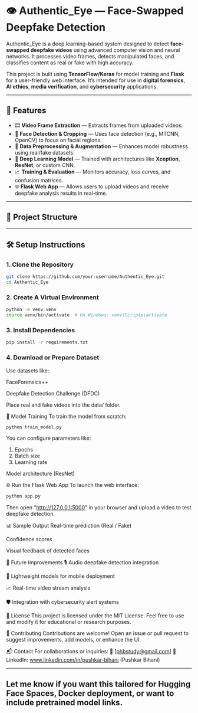 # 👁️ Authentic_Eye — Face-Swapped Deepfake Detection

Authentic_Eye is a deep learning-based system designed to detect **face-swapped deepfake videos** using advanced computer vision and neural networks. It processes video frames, detects manipulated faces, and classifies content as real or fake with high accuracy.

This project is built using **TensorFlow/Keras** for model training and **Flask** for a user-friendly web interface. It’s intended for use in **digital forensics**, **AI ethics**, **media verification**, and **cybersecurity** applications.

---

## 🚀 Features

- 🎞️ **Video Frame Extraction** — Extracts frames from uploaded videos.
- 🧍 **Face Detection & Cropping** — Uses face detection (e.g., MTCNN, OpenCV) to focus on facial regions.
- 🧪 **Data Preprocessing & Augmentation** — Enhances model robustness using real/fake datasets.
- 🧠 **Deep Learning Model** — Trained with architectures like **Xception**, **ResNet**, or custom CNN.
- 📈 **Training & Evaluation** — Monitors accuracy, loss curves, and confusion matrices.
- 🌐 **Flask Web App** — Allows users to upload videos and receive deepfake analysis results in real-time.

---

## 📁 Project Structure


---

## 🛠️ Setup Instructions

### 1. Clone the Repository

```bash
git clone https://github.com/your-username/Authentic_Eye.git
cd Authentic_Eye
```

### 2.  Create A Virtual Environment


```bash
python -m venv venv
source venv/bin/activate  # On Windows: venv\Scripts\activate
```

### 3. Install Dependencies

```bash
pip install -r requirements.txt
```

### 4. Download or Prepare Dataset

Use datasets like:

FaceForensics++

Deepfake Detection Challenge (DFDC)

Place real and fake videos into the data/ folder.


🧠 Model Training
To train the model from scratch:

```bash
python train_model.py
```
You can configure parameters like:
1) Epochs
2) Batch size
3) Learning rate

Model architecture (ResNet)

🌐 Run the Flask Web App
To launch the web interface:

```bash
python app.py
```
Then open "http://127.0.0.1:5000" in your browser and upload a video to test deepfake detection.

📊 Sample Output
Real-time prediction (Real / Fake)

Confidence scores

Visual feedback of detected faces

📌 Future Improvements
🎙️ Audio deepfake detection integration

🧠 Lightweight models for mobile deployment

📈 Real-time video stream analysis

🛡️ Integration with cybersecurity alert systems

🧾 License
This project is licensed under the MIT License. Feel free to use and modify it for educational or research purposes.

🤝 Contributing
Contributions are welcome! Open an issue or pull request to suggest improvements, add models, or enhance the UI.

📬 Contact
For collaborations or inquiries:
📧 [phbstudy@gmail.com]
🔗 LinkedIn: www.linkedin.com/in/pushkar-bihani  (Pushkar Bihani)

---

## Let me know if you want this tailored for Hugging Face Spaces, Docker deployment, or want to include pretrained model links.

